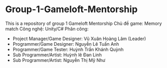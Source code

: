 # Group-1-Gameloft-Mentorship
This is a repository of group 1 Gameloft Mentorship
Chủ đề game: Memory match
Công nghệ: Unity/C#
Phân công:
  + Project Manager/Game Designer: Vũ Xuân Hoàng Lâm (Leader)
  + Programmer/Game Designer: Nguyễn Lê Tuấn Anh
  + Programmer/Game Tester: Huỳnh Trần Khánh Quỳnh
  + Sub Programmer/Artist: Huỳnh lê Đan Linh
  + Sub Programmer/Artist: Nguyễn Thị Mỹ Như

